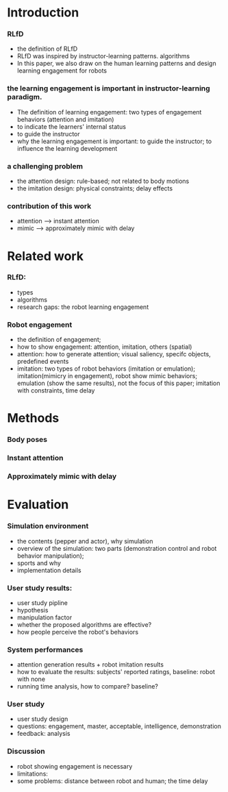 # Introduction

### RLfD
* the definition of RLfD
* RLfD was inspired by instructor-learning patterns. algorithms 
* In this paper, we also draw on the human learning patterns and design learning engagement for robots

### the learning engagement is important in instructor-learning paradigm. 
* The definition of learning engagement: two types of engagement behaviors (attention and imitation)
* to indicate the learners' internal status
* to guide the instructor
* why the learning engagement is important: to guide the instructor; to influence the learning development

### a challenging problem
* the attention design: rule-based; not related to body motions
* the imitation design: physical constraints; delay effects

### contribution of this work
* attention --> instant attention
* mimic --> approximately mimic with delay

# Related work
### RLfD: 
* types
* algorithms
* research gaps: the robot learning engagement

### Robot engagement
* the definition of engagement; 
* how to show engagement: attention, imitation, others (spatial)
* attention: how to generate attention; visual saliency, specifc objects, predefined events
* imitation: two types of robot behaviors (imitation or emulation); imitation(mimicry in engagement), robot show mimic behaviors; emulation (show the same results), not the focus of this paper; imitation with constraints, time delay

# Methods
### Body poses
### Instant attention
### Approximately mimic with delay

# Evaluation
### Simulation environment
* the contents (pepper and actor), why simulation
* overview of the simulation: two parts (demonstration control and robot behavior manipulation); 
* sports and why
* implementation details

### User study results:
* user study pipline
* hypothesis
* manipulation factor
* whether the proposed algorithms are effective? 
* how people perceive the robot's behaviors

### System performances
* attention generation results + robot imitation results
* how to evaluate the results: subjects' reported ratings, baseline: robot with none
* running time analysis, how to compare? baseline?

### User study
* user study design
* questions: engagement, master, acceptable, intelligence, demonstration
* feedback: analysis

### Discussion
* robot showing engagement is necessary
* limitations:
* some problems: distance between robot and human; the time delay
